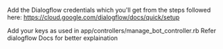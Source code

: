 Add the Dialogflow credentials which you'll get from the steps followed here:
https://cloud.google.com/dialogflow/docs/quick/setup

Add your keys as used in app/controllers/manage_bot_controller.rb
Refer dialogflow Docs for better explaination